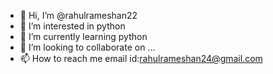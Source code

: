 - 👋 Hi, I’m @rahulrameshan22
- 👀 I’m interested in python 
- 🌱 I’m currently learning python
- 💞️ I’m looking to collaborate on ...
- 📫 How to reach me email id:rahulrameshan24@gmail.com


<!---
rahulrameshan22/rahulrameshan22 is a ✨ special ✨ repository because its `README.md` (this file) appears on your GitHub profile.
You can click the Preview link to take a look at your changes.
--->

